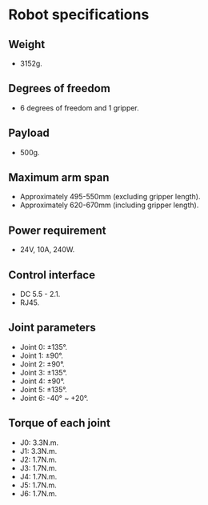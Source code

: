 # Robot specifications

## Weight
- 3152g.
## Degrees of freedom
- 6 degrees of freedom and 1 gripper.
## Payload
- 500g.
## Maximum arm span
- Approximately 495-550mm (excluding gripper length).
- Approximately 620-670mm (including gripper length).
## Power requirement
- 24V, 10A, 240W.
## Control interface
- DC 5.5 - 2.1.
- RJ45.
## Joint parameters
- Joint 0: ±135°.
- Joint 1: ±90°.
- Joint 2: ±90°.
- Joint 3: ±135°.
- Joint 4: ±90°.
- Joint 5: ±135°.
- Joint 6: -40° ~ +20°.
## Torque of each joint
- J0: 3.3N.m.
- J1: 3.3N.m.
- J2: 1.7N.m.
- J3: 1.7N.m.
- J4: 1.7N.m.
- J5: 1.7N.m.
- J6: 1.7N.m.